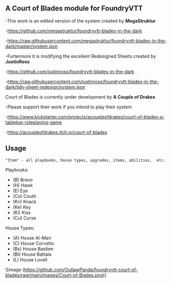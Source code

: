 ## A **Court of Blades** module for FoundryVTT

-This work is an edited version of the system created by **MegaStruktur**

-https://github.com/megastruktur/foundryvtt-blades-in-the-dark

-https://raw.githubusercontent.com/megastruktur/foundryvtt-blades-in-the-dark/master/system.json


-Furtermore it is modifying the excellent Redesigned Sheets created by **JustinRoss**

-https://github.com/justinross/foundryvtt-blades-in-the-dark

-https://raw.githubusercontent.com/justinross/foundryvtt-blades-in-the-dark/tidy-sheet-redesign/system.json

Court of Blades is currently under development by **A Couple of Drakes**

-Please support their work if you intend to play their system

-https://www.kickstarter.com/projects/acoupleofdrakes/court-of-blades-a-tabletop-roleplaying-game

-https://acoupleofdrakes.itch.io/court-of-blades



## Usage
`"Item" - all playbooks, house types, upgrades, items, abilities,  etc.`


Playbooks:
- (B)  Bravo
- (H)  Hawk
- (E)  Eye
- (Co) Couth
- (Kn) Knack
- (Ke) Key
- (Ki) Kiss
- (Cu) Curse

House Types:
- (A)  House Al-Mari
- (C)  House Corvetto
- (Bs)  House Bastien
- (Bt)  House Battala
- (L) House Lovell

![image (https://github.com/OutlawPanda/foundryvtt-court-of-blades/raw/main/images/Court-of-Blades.png)]
